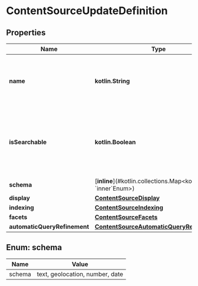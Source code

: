 
# ContentSourceUpdateDefinition

## Properties
Name | Type | Description | Notes
------------ | ------------- | ------------- | -------------
**name** | **kotlin.String** | The human readable display name for this Content Source. | 
**isSearchable** | **kotlin.Boolean** | Whether or not this Content Source will be searchable on the search page. | 
**schema** | [**inline**](#kotlin.collections.Map&lt;kotlin.String, &#x60;inner&#x60;Enum&gt;) |  |  [optional]
**display** | [**ContentSourceDisplay**](git/workplace-search-kotlin/openapi-generator/docs/ContentSourceDisplay.md) |  |  [optional]
**indexing** | [**ContentSourceIndexing**](git/workplace-search-kotlin/openapi-generator/docs/ContentSourceIndexing.md) |  |  [optional]
**facets** | [**ContentSourceFacets**](git/workplace-search-kotlin/openapi-generator/docs/ContentSourceFacets.md) |  |  [optional]
**automaticQueryRefinement** | [**ContentSourceAutomaticQueryRefinements**](git/workplace-search-kotlin/openapi-generator/docs/ContentSourceAutomaticQueryRefinements.md) |  |  [optional]


<a name="kotlin.collections.Map<kotlin.String, `inner`Enum>"></a>
## Enum: schema
Name | Value
---- | -----
schema | text, geolocation, number, date



